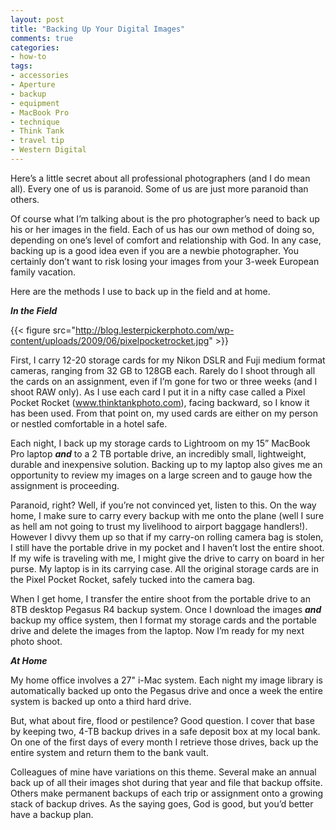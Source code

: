 ```yaml
---
layout: post
title: "Backing Up Your Digital Images"
comments: true
categories:
- how-to
tags:
- accessories
- Aperture
- backup
- equipment
- MacBook Pro
- technique
- Think Tank
- travel tip
- Western Digital
---
```

Here’s a little secret about all professional photographers (and I do mean all). Every one of us is paranoid. Some of us are just more paranoid than others.

Of course what I’m talking about is the pro photographer’s need to back up his or her images in the field. Each of us has our own method of doing so, depending on one’s level of comfort and relationship with God. In any case, backing up is a good idea even if you are a newbie photographer. You certainly don’t want to risk losing your images from your 3-week European family vacation.

Here are the methods I use to back up in the field and at home.

<strong><em> In the Field</em></strong>

{{< figure src="http://blog.lesterpickerphoto.com/wp-content/uploads/2009/06/pixelpocketrocket.jpg" >}}

First, I carry 12-20 storage cards for my Nikon DSLR and Fuji medium format cameras, ranging from 32 GB to 128GB each. Rarely do I shoot through all the cards on an assignment, even if I’m gone for two or three weeks (and I shoot RAW only). As I use each card I put it in a nifty case called a Pixel Pocket Rocket (<a href="http://www.thinktankphoto.com">www.thinktankphoto.com</a>), facing backward, so I know it has been used. From that point on, my used cards are either on my person or nestled comfortable in a hotel safe.

Each night, I back up my storage cards to Lightroom on my 15” MacBook Pro laptop <em><strong>and</strong></em> to a 2 TB portable drive, an incredibly small, lightweight, durable and inexpensive solution. Backing up to my laptop also gives me an opportunity to review my images on a large screen and to gauge how the assignment is proceeding.

Paranoid, right? Well, if you’re not convinced yet, listen to this. On the way home, I make sure to carry every backup with me onto the plane (well I sure as hell am not going to trust my livelihood to airport baggage handlers!). However I divvy them up so that if my carry-on rolling camera bag is stolen, I still have the portable drive in my pocket and I haven’t lost the entire shoot. If my wife is traveling with me, I might give the drive to carry on board in her purse. My laptop is in its carrying case. All the original storage cards are in the Pixel Pocket Rocket, safely tucked into the camera bag. 

When I get home, I transfer the entire shoot from the portable  drive to an 8TB desktop Pegasus R4 backup system. Once I download the images <strong><em>and</em></strong> backup my office system, then I format my storage cards and the portable drive and delete the images from the laptop. Now I’m ready for my next photo shoot.

<strong><em> At Home</em></strong>

My home office involves a 27" i-Mac system. Each night my image library is automatically backed up onto the Pegasus drive and once a week the entire system is backed up onto a third hard drive.

But, what about fire, flood or pestilence? Good question. I cover that base by keeping two, 4-TB backup drives in a safe deposit box at my local bank. On one of the first days of every month I retrieve those drives, back up the entire system and return them to the bank vault.

Colleagues of mine have variations on this theme. Several make an annual back up of all their images shot during that year and file that backup offsite. Others make permanent backups of each trip or assignment onto a growing stack of backup drives. As the saying goes, God is good, but you’d better have a backup plan.
